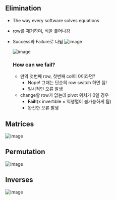 ## Elimination
- The way every software solves equations
- row를 제거하며, 식을 풀어나감
- Success와 Failure로 나뉨
  ![image](https://github.com/user-attachments/assets/834c1889-2144-4568-9204-ba3464bfa8eb)

  ![image](https://github.com/user-attachments/assets/ca8f3d28-f277-462d-b1e0-014998572b99)

  ### How can we fail?
  - 만약 첫번째 row, 첫번째 col이 0이라면?
    - Nope! 그때는 단순히 row switch 하면 됨!
    - 일시적인 오류 발생
  - change할 row가 없는데 pivot 위치가 0일 경우
    - **Fail!**(x invertible = 역행렬이 불가능하게 됨)
    - 완전한 오류 발생
  
## Matrices
![image](https://github.com/user-attachments/assets/22ecd1ae-72fa-4d04-9fd9-2442de9e81e5)


## Permutation
![image](https://github.com/user-attachments/assets/283dce4b-b57b-4d55-8808-e15ae9c011cf)


## Inverses
![image](https://github.com/user-attachments/assets/2e9cfb39-f4ab-46f8-ab1c-4455e9622c83)
